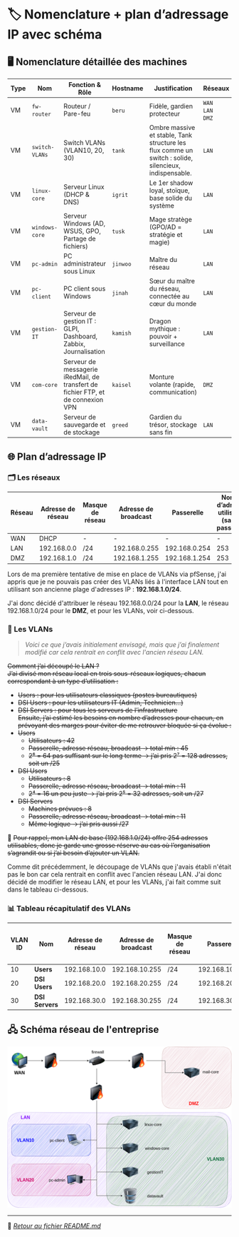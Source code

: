 # 🏷️ Nomenclature + plan d’adressage IP avec schéma

## 🖥️ Nomenclature détaillée des machines

| Type | Nom            | Fonction & Rôle                                                                  | Hostname | Justification                                                                                         | Réseaux                 |
| ---- | -------------- | -------------------------------------------------------------------------------- | -------- | ----------------------------------------------------------------------------------------------------- | ----------------------- |
| VM   | `fw-router`    | Routeur / Pare-feu                                                               | `beru`   | Fidèle, gardien protecteur                                                                            | `WAN`<br>`LAN`<br>`DMZ` |
| VM   | `switch-VLANs` | Switch VLANs (VLAN10, 20, 30)                                                    | `tank`   | Ombre massive et stable, Tank structure les flux comme un switch : solide, silencieux, indispensable. | `LAN`                   |
| VM   | `linux-core`   | Serveur Linux (DHCP & DNS)                                                       | `igrit`  | Le 1er shadow loyal, stoïque, base solide du système                                                  | `LAN`                   |
| VM   | `windows-core` | Serveur Windows (AD, WSUS, GPO, Partage de fichiers)                             | `tusk`   | Mage stratège (GPO/AD = stratégie et magie)                                                           | `LAN`                   |
| VM   | `pc-admin`     | PC administrateur sous Linux                                                     | `jinwoo` | Maître du réseau                                                                                      | `LAN`                   |
| VM   | `pc-client`    | PC client sous Windows                                                           | `jinah`  | Sœur du maître du réseau, connectée au cœur du monde                                                  | `LAN`                   |
| VM   | `gestion-IT`   | Serveur de gestion IT : GLPI, Dashboard, Zabbix, Journalisation                  | `kamish` | Dragon mythique : pouvoir + surveillance                                                              | `LAN`                   |
| VM   | `com-core`     | Serveur de messagerie iRedMail, de transfert de fichier FTP, et de connexion VPN | `kaisel` | Monture volante (rapide, communication)                                                               | `DMZ`                   |
| VM   | `data-vault`   | Serveur de sauvegarde et de stockage                                             | `greed`  | Gardien du trésor, stockage sans fin                                                                  | `LAN`                   |

## 🌐 Plan d’adressage IP

### 🗂️ Les réseaux

| Réseau | Adresse de réseau | Masque de réseau | Adresse de broadcast | Passerelle    | Nombre d’adresses utilisables (sans la passerelle) |
| ------ | ----------------- | ---------------- | -------------------- | ------------- | -------------------------------------------------- |
| WAN    | DHCP              | -                | -                    | -             | -                                                  |
| LAN    | 192.168.0.0       | /24              | 192.168.0.255        | 192.168.0.254 | 253                                                |
| DMZ    | 192.168.1.0       | /24              | 192.168.1.255        | 192.168.1.254 | 253                                                |

Lors de ma première tentative de mise en place de VLANs via pfSense, j'ai appris que je ne pouvais pas créer des VLANs liés à l'interface LAN tout en utilisant son ancienne plage d'adresses IP : **192.168.1.0/24**.

J'ai donc décidé d'attribuer le réseau 192.168.0.0/24 pour la **LAN**, le réseau 192.168.1.0/24 pour le **DMZ**, et pour les VLANs, voir ci-dessous.

### 🔖 Les VLANs

> *Voici ce que j’avais initialement envisagé, mais que j’ai finalement modifié car cela rentrait en conflit avec l'ancien réseau LAN.*

~~Comment j’ai découpé le LAN ?  
J’ai divisé mon réseau local en trois sous-réseaux logiques, chacun correspondant à un type d’utilisation :~~  
- ~~Users : pour les utilisateurs classiques (postes bureautiques)~~  
- ~~DSI Users : pour les utilisateurs IT (Admin, Technicien…)~~  
- ~~DSI Servers : pour tous les serveurs de l’infrastructure~~  
~~Ensuite, j’ai estimé les besoins en nombre d’adresses pour chacun, en prévoyant des marges pour éviter de me retrouver bloquée si ça évolue :~~  
- ~~Users~~  
    - ~~Utilisateurs : 42~~  
    - ~~Passerelle, adresse réseau, broadcast → total min : 45~~  
    - ~~2⁶ = 64 pas suffisant sur le long terme → j’ai pris 2⁷ = 128 adresses, soit un /25~~  
- ~~DSI Users~~  
    - ~~Utilisateurs : 8~~  
    - ~~Passerelle, adresse réseau, broadcast → total min : 11~~  
    - ~~2⁴ = 16 un peu juste → j’ai pris 2⁵ = 32 adresses, soit un /27~~  
- ~~DSI Servers~~  
    - ~~Machines prévues : 8~~  
    - ~~Passerelle, adresse réseau, broadcast → total min : 11~~  
    - ~~Même logique → j’ai pris aussi /27~~

📌 ~~Pour rappel, mon LAN de base (192.168.1.0/24) offre 254 adresses utilisables, donc je garde une grosse réserve au cas où l’organisation s’agrandit ou si j’ai besoin d’ajouter un VLAN.~~

Comme dit précédemment, le découpage de VLANs que j'avais établi n'était pas le bon car cela rentrait en conflit avec l'ancien réseau LAN. J'ai donc décidé de modifier le réseau LAN, et pour les VLANs, j'ai fait comme suit dans le tableau ci-dessous.

### 📊 Tableau récapitulatif des VLANs

| VLAN ID | Nom             | Adresse de réseau | Adresse de broadcast | Masque de réseau | Passerelle     | Nombre d'adresse disponible (sans la passerelle) | Statique / Dynammique |
| ------- | --------------- | ----------------- | -------------------- | ---------------- | -------------- | ------------------------------------------------ | --------------------- |
| 10      | **Users**       | 192.168.10.0      | 192.168.10.255       | /24              | 192.168.10.254 | 253                                              | Dynamique             |
| 20      | **DSI Users**   | 192.168.20.0      | 192.168.20.255       | /24              | 192.168.20.254 | 253                                              | Dynamique             |
| 30      | **DSI Servers** | 192.168.30.0      | 192.168.30.255       | /24              | 192.168.30.254 | 253                                              | Statique              |

## 🖧 Schéma réseau de l'entreprise

![schemareseau](/Objectif_1/Ressources/schema_reseau.png)

---

📁 *[Retour au fichier README.md](/README.md)*
